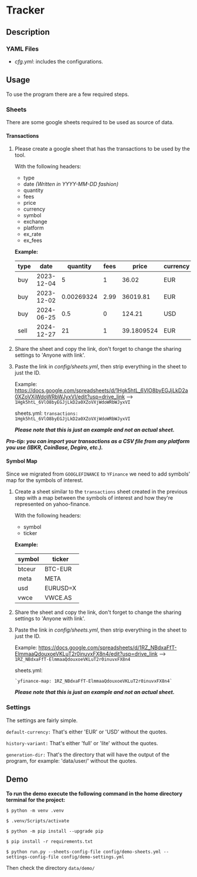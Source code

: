 # Tracker

## Description

### YAML Files

- *cfg.yml*: includes the configurations.

## Usage

To use the program there are a few required steps.

### Sheets

There are some google sheets required to be used as source of data.

#### Transactions

1. Please create a google sheet that has the transactions to be used by the tool.

    With the following headers:

    - type
    - date *(Written in YYYY-MM-DD fashion)*
    - quantity
    - fees
    - price
    - currency
    - symbol
    - exchange
    - platform
    - ex_rate
    - ex_fees

    **Example:**

    | type | date | quantity | fees | price | currency | symbol | exchange | platform | ex_rate | ex_fees |
    |--------|-------|--------|-------|--------|-------|--------|-------|--------|-------|--------|
    | buy | 2023-12-04 | 5 | 1 | 36.02 | EUR | VEUR | AMS | Degiro | 1 | 0 |
    | buy | 2023-12-02 | 0.00269324 | 2.99 | 36019.81 | EUR | BTCEUR | NA | Coinbase | 1 | 0 |
    | buy | 2024-06-25 | 0.5 | 0 | 124.21 | USD | NVDA | NASDAQ | IBKR | 1.07055 | 2 |
    | sell | 2024-12-27 | 21 | 1 | 39.1809524 | EUR | VEUR | AMS | Degiro | 1 | 0 |

2. Share the sheet and copy the link, don't forget to change the sharing settings to 'Anyone with link'.

3. Paste the link in *config/sheets.yml*, then strip everything in the sheet to just the ID.

    Example:
    <https://docs.google.com/spreadsheets/d/1Hgk5htL_6VlO8byEGJjLkD2a0XZoVXjWdoWRbWJyxVI/edit?usp=drive_link> --> `1Hgk5htL_6VlO8byEGJjLkD2a0XZoVXjWdoWRbWJyxVI`

    sheets.yml:
    `transactions: 1Hgk5htL_6VlO8byEGJjLkD2a0XZoVXjWdoWRbWJyxVI`

    ***Please note that this is just an example and not an actual sheet.***

***Pro-tip: you can import your transactions as a CSV file from any platform you use (IBKR, CoinBase, Degiro, etc.).***

#### Symbol Map

Since we migrated from `GOOGLEFINANCE` to `YFinance` we need to add symbols' map for the symbols of interest.

1. Create a sheet similar to the  `transactions` sheet created in the previous step
with a map between the symbols of interest and how they're represented on yahoo-finance.

    With the following headers:

    - symbol
    - ticker

    **Example:**

    | symbol | ticker |
    |--------|-------|
    | btceur | BTC-EUR |
    | meta | META |
    | usd | EURUSD=X |
    | vwce | VWCE.AS |

2. Share the sheet and copy the link, don't forget to change the sharing settings to 'Anyone with link'.

3. Paste the link in *config/sheets.yml*, then strip everything in the sheet to just the ID.

    Example:
    <https://docs.google.com/spreadsheets/d/1RZ_NBdxaFfT-ElmmaaQdouxoeVKLuT2r0inuvxFX8n4/edit?usp=drive_link> --> `1RZ_NBdxaFfT-ElmmaaQdouxoeVKLuT2r0inuvxFX8n4`

    sheets.yml:

    ``
    `yfinance-map: 1RZ_NBdxaFfT-ElmmaaQdouxoeVKLuT2r0inuvxFX8n4`
    ``

    ***Please note that this is just an example and not an actual sheet.***

### Settings

The settings are fairly simple.

`default-currency:` That's either 'EUR' or 'USD' without the quotes.

`history-variant:` That's either 'full' or 'lite' without the quotes.

`generation-dir:` That's the directory that will have the output of the program, for example: 'data/user/' without the quotes.

## Demo

**To run the demo execute the following command in the home directory terminal for the project:**

``$ python -m venv .venv``

``$ .venv/Scripts/activate``

``$ python -m pip install --upgrade pip``

``$ pip install -r requirements.txt``

``$ python run.py --sheets-config-file config/demo-sheets.yml --settings-config-file config/demo-settings.yml``

Then check the directory `data/demo/`
